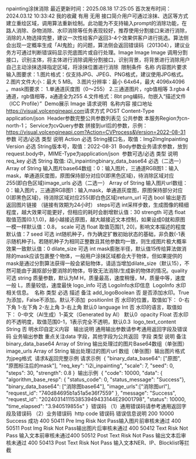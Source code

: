 npainting涂抹消除
最近更新时间：2025.08.18 17:25:05
首次发布时间：2024.03.12 10:33:42
我的收藏
有用
无用
接口简介​
用户可通过涂抹、选区等方式建立重绘区域，调用算法重新绘制。此功能为不支持输入prompt的消除功能，在路人消除、杂物消除、水印消除等任务表现较好，推荐使用分割接口来进行消除，消除的人物选择完整，建议一次性给客户返回3-4个效果供客户进行挑选。​
算法侧会出现一定概率生成「AI鬼脸」的问题，算法侧会返回错误码（201304），建议业务方可通过判断错误码显示兜底图片或自行处理。​
​
​Image​​
​Image​​
​Image​​
调用分割接口，识别主体，将主体进行消除​
调用分割接口，识别背景，将背景进行消除​
用户自己主动涂抹选择指定区域，将涂抹位置进行消除​
​
限制条件​
​
名称​
内容​
图片要求​
输入图要求：​ 1.图片格式：仅支持JPG、JPEG、PNG格式，建议使用JPG格式。​ 2.图片文件大小：最大 5 MB。​ 3.图片分辨率：最小 64x64，最大 4096x4096 。​
mask图要求：​ 1.单通道灰度图（0～255）​ 2.三通道图片，rgb值相等​
3.rgba 4通道，rgb值相等，a通道全为255​ 4.文件格式：8bt png编码，勿嵌入“描述文件（ICC Profile）”​
​
Demo展示​
​Image​​
请求说明​
​
名称​
内容​
接口地址​
https://visual.volcengineapi.com​
请求方式​
POST​
Content-Type​
application/json​
​
Header参数​
完整公共参数列表见 公共参数​
本服务Region为cn-north-1； Service为cv​
Query参数​
拼接到url后的参数，示例：https://visual.volcengineapi.com?Action=CVProcess&Version=2022-08-31​
​
参数​
可选/必选​
类型​
说明​
Action​
必选​
String​
接口名，取值：Img2ImgInpainting​
Version​
必选​
String​
版本号，取值：2022-08-31​
​
Body参数​
业务请求参数，放到request.body中，MIME-Type为application/json​
​
参数​
可选/必选​
类型​
说明​
req_key​
必选​
String​
取值: i2i_inpainting​
binary_data_base64​
必选（二选一）​
Array of String​
输入图片base64数组：​
0：输入图片，三通道RGB图​
1：输入mask，单通道灰度图，原图保持部分对应0(即黑色区域)，待消除区域对应255(即白色区域)​
image_urls​
必选（二选一）​
Array of String​
输入图片url数组：​
0：输入图片，三通道RGB图​
1：输入mask，单通道灰度图，原图保持部分对应0(即黑色区域)，待消除区域对应255(即白色区域)​
return_url​
可选​
bool​
输出是否返回图片链接 （链接有效期为24小时）​
steps​
可选​
int​
采样步数，生成图像的精细程度，越大效果可能更好，但相应的耗时会剧增​
默认值：30​
strength​
可选​
float​
取值范围(0.1,1.0)，越小越接近原图，越大越接近文本控制，如果设成0就和原图一模一样​
默认值：0.8，​
scale​
可选​
float​
取值范围[1, 20]，影响文本描述的程度​
默认值：7​
seed​
可选​
int​
随机种子，作为确定扩散初始状态的基础，非负数(-1表示随机种子)。若随机种子为相同正整数且其他参数均一致，则生成图片极大概率效果一致​
默认值：0​
dilate_size​
可选​
int​
mask膨胀半径，默认值15​
传给算法做消除的mask应该包裹整个物体，一般用户涂抹区域都会大于物体，但如果提供的mask是通过分割算法获得一般会紧贴物体，请适当增加dilate_size（默认15），不然可能由于漏抠部分要消除的物体，导致无法消除/生成新的物体的情况。​
quality​
可选​
string​
质量参数，默认为M​
H，质量最高，速度稍慢，​
M，质量中等，速度一般​
L，质量较低，速度最快​
logo_info​
可选​
LogoInfo​
水印信息​
​
LogoInfo​
水印相关信息。​
​
名称​
类型​
必选​
描述​
备注​
add_logo​
Boolean​
否​
是否添加水印。True为添加，False不添加。默认不添加​
​
position​
Int​
否​
水印的位置，取值如下：​
0-右下角​
1-左下角​
2-左上角​
3-右上角​
默认0​
​
language​
Int​
否​
水印的语言，取值如下：​
0-中文（AI生成）​
1-英文（Generated by AI）​
默认0​
​
opacity​
Float​
否​
水印的不透明度，取值范围0-1，1表示完全不透明，默认0.3​
​
logo_text_content​
String​
否​
明水印自定义内容​
​
​
输出说明​
通用输出参数​
请参考通用返回字段及错误码​
业务输出参数​
重点关注data 字段，其他字段为公共返回​
​
字段​
类型​
说明​
备注​
binary_data_base64​
Array of String​
输出处理过的图片Base64数组（单张图）​
​
image_urls​
Array of String​
输出处理过的图片url​
数组（单张图）输出图片格式为jpeg格式​
​
​
请求&返回完整示例​
请求示例​
​
{​
"binary_data_base64": ["原图", "原图标注后的mask"],​
"req_key": "i2i_inpainting",​
"scale": 7,​
"seed": 0,​
"steps": 30,​
"strength": 0.8​
}​
​
输出示例​
​
{​
"code": 10000,​
"data": {​
"algorithm_base_resp": {​
"status_code": 0,​
"status_message": "Success"​
},​
"binary_data_base64": ["消除图base64"],​
"image_urls":["消除图url"],​
"request_id": "740d84695b1a51a5e36f7559"​
},​
"message": "Success",​
"request_id": "2024031411153853949433144E29001798",​
"status": 10000,​
"time_elapsed": "3.940519855s"​
}​
​
错误码​
（1）通用错误码​
请参考通用返回字段及错误码​
（2）业务错误码​
​
http code​
错误码​
错误信息​
说明​
200​
10000​
Success​
成功​
400​
50411​
Pre Img Risk Not Pass​
输入图片前审核未通过​
400​
50511​
Post Img Risk Not Pass​
输出图片后审核未通过​
400​
50412​
Text Risk Not Pass​
输入文本前审核未通过​
400​
50512​
Post Text Risk Not Pass​
输出文本后审核未通过​
400​
50413​
Post Text Risk Not Pass​
输入文本NER、IP、Blocklist等拦截​
